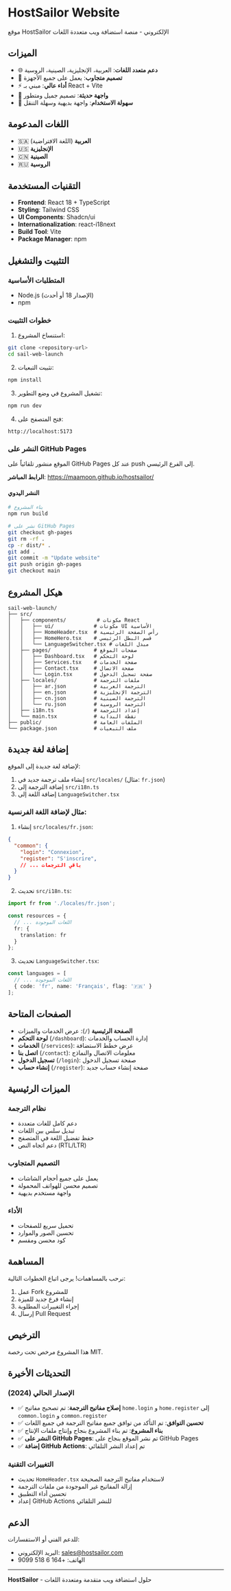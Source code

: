 # HostSailor Website

موقع HostSailor الإلكتروني - منصة استضافة ويب متعددة اللغات

## الميزات

- 🌐 **دعم متعدد اللغات**: العربية، الإنجليزية، الصينية، الروسية
- 📱 **تصميم متجاوب**: يعمل على جميع الأجهزة
- ⚡ **أداء عالي**: مبني بـ React + Vite
- 🎨 **واجهة حديثة**: تصميم جميل ومتطور
- 🔧 **سهولة الاستخدام**: واجهة بديهية وسهلة التنقل

## اللغات المدعومة

- 🇸🇦 **العربية** (اللغة الافتراضية)
- 🇺🇸 **الإنجليزية**
- 🇨🇳 **الصينية**
- 🇷🇺 **الروسية**

## التقنيات المستخدمة

- **Frontend**: React 18 + TypeScript
- **Styling**: Tailwind CSS
- **UI Components**: Shadcn/ui
- **Internationalization**: react-i18next
- **Build Tool**: Vite
- **Package Manager**: npm

## التثبيت والتشغيل

### المتطلبات الأساسية

- Node.js (الإصدار 18 أو أحدث)
- npm

### خطوات التثبيت

1. استنساخ المشروع:
```bash
git clone <repository-url>
cd sail-web-launch
```

2. تثبيت التبعيات:
```bash
npm install
```

3. تشغيل المشروع في وضع التطوير:
```bash
npm run dev
```

4. فتح المتصفح على:
```
http://localhost:5173
```

### النشر على GitHub Pages

الموقع منشور تلقائياً على GitHub Pages عند كل push إلى الفرع الرئيسي.

**الرابط المباشر**: https://maamoon.github.io/hostsailor/

#### النشر اليدوي
```bash
# بناء المشروع
npm run build

# نشر على GitHub Pages
git checkout gh-pages
git rm -rf .
cp -r dist/* .
git add .
git commit -m "Update website"
git push origin gh-pages
git checkout main
```

## هيكل المشروع

```
sail-web-launch/
├── src/
│   ├── components/          # مكونات React
│   │   ├── ui/             # مكونات UI الأساسية
│   │   ├── HomeHeader.tsx  # رأس الصفحة الرئيسية
│   │   ├── HomeHero.tsx    # قسم البطل الرئيسي
│   │   └── LanguageSwitcher.tsx # مبدل اللغات
│   ├── pages/              # صفحات الموقع
│   │   ├── Dashboard.tsx   # لوحة التحكم
│   │   ├── Services.tsx    # صفحة الخدمات
│   │   ├── Contact.tsx     # صفحة الاتصال
│   │   └── Login.tsx       # صفحة تسجيل الدخول
│   ├── locales/            # ملفات الترجمة
│   │   ├── ar.json         # الترجمة العربية
│   │   ├── en.json         # الترجمة الإنجليزية
│   │   ├── cn.json         # الترجمة الصينية
│   │   └── ru.json         # الترجمة الروسية
│   ├── i18n.ts             # إعداد الترجمة
│   └── main.tsx            # نقطة البداية
├── public/                 # الملفات العامة
└── package.json            # ملف التبعيات
```

## إضافة لغة جديدة

لإضافة لغة جديدة إلى الموقع:

1. إنشاء ملف ترجمة جديد في `src/locales/` (مثال: `fr.json`)
2. إضافة الترجمة إلى `src/i18n.ts`
3. إضافة اللغة إلى `LanguageSwitcher.tsx`

### مثال لإضافة اللغة الفرنسية:

1. إنشاء `src/locales/fr.json`:
```json
{
  "common": {
    "login": "Connexion",
    "register": "S'inscrire",
    // ... باقي الترجمات
  }
}
```

2. تحديث `src/i18n.ts`:
```typescript
import fr from './locales/fr.json';

const resources = {
  // ... اللغات الموجودة
  fr: {
    translation: fr
  }
};
```

3. تحديث `LanguageSwitcher.tsx`:
```typescript
const languages = [
  // ... اللغات الموجودة
  { code: 'fr', name: 'Français', flag: '🇫🇷' }
];
```

## الصفحات المتاحة

- **الصفحة الرئيسية** (`/`): عرض الخدمات والميزات
- **لوحة التحكم** (`/dashboard`): إدارة الحساب والخدمات
- **الخدمات** (`/services`): عرض خطط الاستضافة
- **اتصل بنا** (`/contact`): معلومات الاتصال والنماذج
- **تسجيل الدخول** (`/login`): صفحة تسجيل الدخول
- **إنشاء حساب** (`/register`): صفحة إنشاء حساب جديد

## الميزات الرئيسية

### نظام الترجمة
- دعم كامل للغات متعددة
- تبديل سلس بين اللغات
- حفظ تفضيل اللغة في المتصفح
- دعم اتجاه النص (RTL/LTR)

### التصميم المتجاوب
- يعمل على جميع أحجام الشاشات
- تصميم محسن للهواتف المحمولة
- واجهة مستخدم بديهية

### الأداء
- تحميل سريع للصفحات
- تحسين الصور والموارد
- كود محسن ومقسم

## المساهمة

نرحب بالمساهمات! يرجى اتباع الخطوات التالية:

1. عمل Fork للمشروع
2. إنشاء فرع جديد للميزة
3. إجراء التغييرات المطلوبة
4. إرسال Pull Request

## الترخيص

هذا المشروع مرخص تحت رخصة MIT.

## التحديثات الأخيرة

### الإصدار الحالي (2024)
- ✅ **إصلاح مفاتيح الترجمة**: تم تصحيح مفاتيح `home.login` و `home.register` إلى `common.login` و `common.register`
- ✅ **تحسين التوافق**: تم التأكد من توافق جميع مفاتيح الترجمة في جميع اللغات
- ✅ **بناء المشروع**: تم بناء المشروع بنجاح وإنتاج ملفات الإنتاج
- ✅ **النشر على GitHub Pages**: تم نشر الموقع بنجاح على GitHub Pages
- ✅ **إضافة GitHub Actions**: تم إعداد النشر التلقائي

### التغييرات التقنية
- تحديث `HomeHeader.tsx` لاستخدام مفاتيح الترجمة الصحيحة
- إزالة المفاتيح غير الموجودة من ملفات الترجمة
- تحسين أداء التطبيق
- إعداد GitHub Actions للنشر التلقائي

## الدعم

للدعم الفني أو الاستفسارات:
- البريد الإلكتروني: sales@hostsailor.com
- الهاتف: +164 6 518 9099

---

**HostSailor** - حلول استضافة ويب متقدمة ومتعددة اللغات
